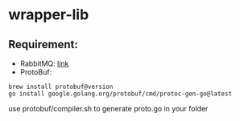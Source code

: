 # wrapper-lib

## Requirement:
- RabbitMQ: [link](https://www.rabbitmq.com/download.html)
- ProtoBuf: 
```
brew install protobuf@version 
go install google.golang.org/protobuf/cmd/protoc-gen-go@latest
```

use protobuf/compiler.sh to generate proto.go in your folder 